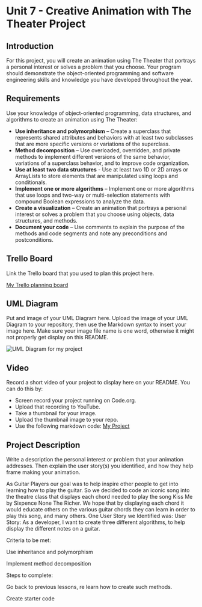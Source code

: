 # Unit 7 - Creative Animation with The Theater Project

## Introduction

For this project, you will create an animation using The Theater that portrays a personal interest or solves a problem that you choose. Your program should demonstrate the object-oriented programming and software engineering skills and knowledge you have developed throughout the year.

## Requirements

Use your knowledge of object-oriented programming, data structures, and algorithms to create an animation using The Theater:

- **Use inheritance and polymorphism** – Create a superclass that represents shared attributes and behaviors with at least two subclasses that are more specific versions or variations of the superclass.
- **Method decomposition** – Use overloaded, overridden, and private methods to implement different versions of the same behavior, variations of a superclass behavior, and to improve code organization.
- **Use at least two data structures** - Use at least two 1D or 2D arrays or ArrayLists to store elements that are manipulated using loops and conditionals.
- **Implement one or more algorithms** – Implement one or more algorithms that use loops and two-way or multi-selection statements with compound Boolean expressions to analyze the data.
- **Create a visualization** – Create an animation that portrays a personal interest or solves a problem that you choose using objects, data structures, and methods.
- **Document your code** – Use comments to explain the purpose of the methods and code segments and note any preconditions and postconditions.

## Trello Board

Link the Trello board that you used to plan this project here. 

[My Trello planning board](https://trello.com/b/CDbTRU9N)

## UML Diagram

Put and image of your UML Diagram here. Upload the image of your UML Diagram to your repository, then use the Markdown syntax to insert your image here. Make sure your image file name is one word, otherwise it might not properly get display on this README.

![UML Diagram for my project](nameOfImageFileHere.png)

## Video

Record a short video of your project to display here on your README. You can do this by:

- Screen record your project running on Code.org.
- Upload that recording to YouTube.
- Take a thumbnail for your image.
- Upload the thumbnail image to your repo.
- Use the following markdown code:
  [My Project](https://github.com/user-attachments/assets/8d930e63-8cfd-4d46-aa12-050f96a347e4)


## Project Description

Write a description the personal interest or problem that your animation addresses. Then explain the user story(s) you identified, and how they help frame making your animation.

As Guitar Players our goal was to help inspire other people to get into learning how to play the guitar. So we decided to code an iconic song into the theatre class that displays each chord needed to play the song Kiss Me by Sixpence None The Richer. We hope that by displaying each chord it would educate others on the various guitar chords they can learn in order to play this song, and many others.
One User Story we Identified was: 
User Story:
As a developer, I want to create three different algorithms, to help display the different notes on a guitar.

Criteria to be met:

Use inheritance and polymorphism

Implement method decomposition

Steps to complete:

Go back to previous lessons, re learn how to create such methods.

Create starter code
